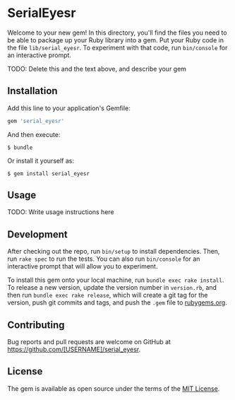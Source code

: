 # SerialEyesr

Welcome to your new gem! In this directory, you'll find the files you need to be able to package up your Ruby library into a gem. Put your Ruby code in the file `lib/serial_eyesr`. To experiment with that code, run `bin/console` for an interactive prompt.

TODO: Delete this and the text above, and describe your gem

## Installation

Add this line to your application's Gemfile:

```ruby
gem 'serial_eyesr'
```

And then execute:

    $ bundle

Or install it yourself as:

    $ gem install serial_eyesr

## Usage

TODO: Write usage instructions here

## Development

After checking out the repo, run `bin/setup` to install dependencies. Then, run `rake spec` to run the tests. You can also run `bin/console` for an interactive prompt that will allow you to experiment.

To install this gem onto your local machine, run `bundle exec rake install`. To release a new version, update the version number in `version.rb`, and then run `bundle exec rake release`, which will create a git tag for the version, push git commits and tags, and push the `.gem` file to [rubygems.org](https://rubygems.org).

## Contributing

Bug reports and pull requests are welcome on GitHub at https://github.com/[USERNAME]/serial_eyesr.

## License

The gem is available as open source under the terms of the [MIT License](https://opensource.org/licenses/MIT).
